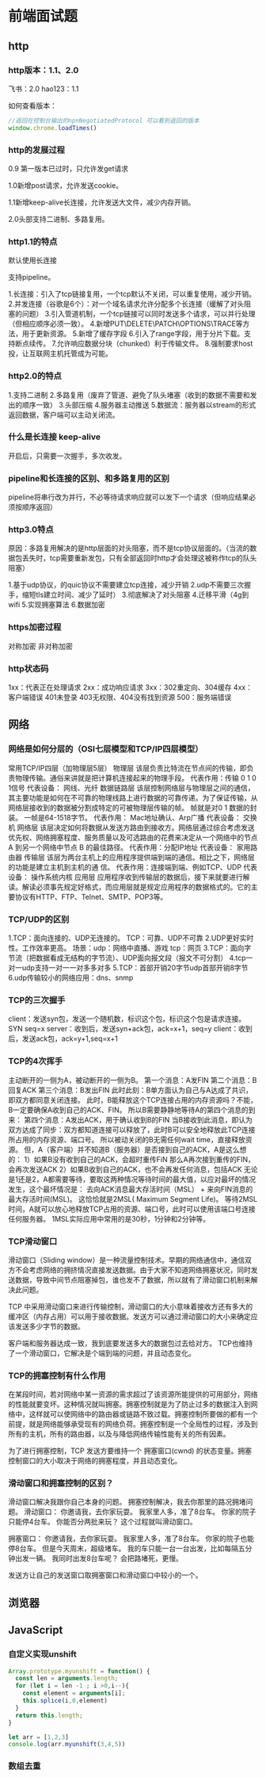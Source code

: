 # 前端面试题
## http
### http版本：1.1、2.0

飞书：2.0  hao123：1.1

如何查看版本：
```js
//返回在控制台输出的npnNegotiatedProtocol 可以看到返回的版本
window.chrome.loadTimes()

```

### http的发展过程
0.9 第一版本已过时，只允许发get请求

1.0新增post请求，允许发送cookie。

1.1新增keep-alive长连接，允许发送大文件，减少内存开销。

2.0头部支持二进制、多路复用。

### http1.1的特点
默认使用长连接

支持pipeline。

 1.长连接：引入了tcp链接复用，一个tcp默认不关闭，可以重复使用，减少开销。
 2.并发连接（谷歌是6个）：对一个域名请求允许分配多个长连接（缓解了对头阻塞的问题）
 3.引入管道机制，一个tcp链接可以同时发送多个请求，可以并行处理（但相应顺序必须一致）。
 4.新增PUT\DELETE\PATCH\OPTIONS\TRACE等方法，用于更新资源。
 5.新增了缓存字段
 6.引入了range字段，用于分片下载。支持断点续传。
 7.允许响应数据分块（chunked）利于传输文件。
 8.强制要求host投，让互联网主机托管成为可能。

### http2.0的特点
 1.支持二进制
 2.多路复用（废弃了管道、避免了队头堵塞（收到的数据不需要和发出的顺序一致）
 3.头部压缩
 4.服务器主动推送
 5.数据流：服务器以stream的形式返回数据，客户端可以主动关闭流。

### 什么是长连接 keep-alive
开启后，只需要一次握手，多次收发。

### pipeline和长连接的区别、和多路复用的区别
pipeline将串行改为并行，不必等待请求响应就可以发下一个请求（但响应结果必须按顺序返回）

### http3.0特点
原因：多路复用解决的是http层面的对头阻塞，而不是tcp协议层面的。（当流的数据包丢失时，tcp需要重新发包，只有全部返回时http才会处理这被称作tcp的队头阻塞）

 1.基于udp协议，的quic协议不需要建立tcp连接，减少开销
 2.udp不需要三次握手，缩短tls建立时间、减少了延时）
 3.彻底解决了对头阻塞
 4.迁移平滑（4g到wifi
 5.实现拥塞算法
 6.数据加密

### https加密过程
对称加密
非对称加密

### http状态码
1xx：代表正在处理请求
2xx：成功响应请求
3xx：302重定向、304缓存
4xx：客户端错误 401未登录 403无权限、404没有找到资源
500：服务端错误 
## 网络

### 网络是如何分层的（OSI七层模型和TCP/IP四层模型）

常用TCP/IP四层（加物理层5层）
物理层
 该层负责比特流在节点间的传输，即负责物理传输。通俗来讲就是把计算机连接起来的物理手段。
代表作用：传输 0 1 0 1信号
代表设备： 网线、光纤
数据链路层
 该层控制网络层与物理层之间的通信，其主要功能是如何在不可靠的物理线路上进行数据的可靠传递。为了保证传输，从网络层接收到的数据被分割成特定的可被物理层传输的帧。
帧就是对0 1 数据的封装。
一帧是64-1518字节。
代表作用： Mac地址确认、Arp广播
代表设备： 交换机
网络层
 该层决定如何将数据从发送方路由到接收方。网络层通过综合考虑发送优先权、网络拥塞程度、服务质量以及可选路由的花费来决定从一个网络中的节点 A 到另一个网络中节点 B 的最佳路径。
代表作用：分配IP地址
代表设备： 家用路由器
传输层
 该层为两台主机上的应用程序提供端到端的通信。相比之下，网络层的功能是建立主机到主机的通
 信。
代表作用：连接端到端、例如TCP、UDP
代表设备： 操作系统内核
应用层
 应用程序收到传输层的数据后，接下来就要进行解读。解读必须事先规定好格式，而应用层就是规定应用程序的数据格式的。它的主要协议有HTTP、FTP、Telnet、SMTP、POP3等。

### TCP/UDP的区别
 1.TCP：面向连接的、UDP无连接的。  TCP：可靠、UDP不可靠
 2.UDP更好实时性。工作效率更高。   场景：udp：网络中直播、游戏 tcp：网页
 3.TCP：面向字节流（把数据看成无结构的字节流）、UDP面向报文段（报文不可分割）
 4.tcp一对一udp支持一对一一对多多对多
 5.TCP：首部开销20字节udp首部开销8字节
 6.udp传输较小的网络应用：dns、snmp


### TCP的三次握手
client：发送syn包，发送一个随机数，标识这个包，标识这个包是请求连接。SYN seq=x
server：收到后，发送syn+ack包，ack=x+1，seq=y
client：收到后，发送ack包，ack=y+1,seq=x+1

### TCP的4次挥手

主动断开的一侧为A，被动断开的一侧为B。
第一个消息：A发FIN
第二个消息：B回复ACK
第三个消息：B发出FIN
此时此刻：B单方面认为自己与A达成了共识，即双方都同意关闭连接。
此时，B能释放这个TCP连接占用的内存资源吗？不能，B一定要确保A收到自己的ACK、FIN。
所以B需要静静地等待A的第四个消息的到来：
第四个消息：A发出ACK，用于确认收到B的FIN
当B接收到此消息，即认为双方达成了同步：双方都知道连接可以释放了，此时B可以安全地释放此TCP连接所占用的内存资源、端口号。
所以被动关闭的B无需任何wait time，直接释放资源。
但，A（客户端）并不知道B（服务器）是否接到自己的ACK，A是这么想的：
1）如果B没有收到自己的ACK，会超时重传FiN
那么A再次接到重传的FIN，会再次发送ACK
2）如果B收到自己的ACK，也不会再发任何消息，包括ACK
无论是1还是2，A都需要等待，要取这两种情况等待时间的最大值，以应对最坏的情况发生，这个最坏情况是：
去向ACK消息最大存活时间（MSL） + 来向FIN消息的最大存活时间(MSL)。
这恰恰就是2MSL( Maximum Segment Life)。
等待2MSL时间，A就可以放心地释放TCP占用的资源、端口号，此时可以使用该端口号连接任何服务器。
1MSL实际应用中常用的是30秒，1分钟和2分钟等。

### TCP滑动窗口

滑动窗口（Sliding window）是一种流量控制技术。早期的网络通信中，通信双方不会考虑网络的拥挤情况直接发送数据。由于大家不知道网络拥塞状况，同时发送数据，导致中间节点阻塞掉包，谁也发不了数据，所以就有了滑动窗口机制来解决此问题。

TCP 中采用滑动窗口来进行传输控制，滑动窗口的大小意味着接收方还有多大的缓冲区（内存占用）可以用于接收数据。发送方可以通过滑动窗口的大小来确定应该发送多少字节的数据。

客户端和服务器达成一致，我到底要发送多大的数据包过去给对方。
TCP也维持了一个滑动窗口，它解决是个端到端的问题，并且动态变化。
### TCP的拥塞控制有什么作用

在某段时间，若对网络中某一资源的需求超过了该资源所能提供的可用部分，网络的性能就要变坏。这种情况就叫拥塞。拥塞控制就是为了防止过多的数据注入到网络中，这样就可以使网络中的路由器或链路不致过载。拥塞控制所要做的都有一个前提，就是网络能够承受现有的网络负荷。拥塞控制是一个全局性的过程，涉及到所有的主机，所有的路由器，以及与降低网络传输性能有关的所有因素。

为了进行拥塞控制，TCP 发送方要维持一个 拥塞窗口(cwnd) 的状态变量。拥塞控制窗口的大小取决于网络的拥塞程度，并且动态变化。
### 滑动窗口和拥塞控制的区别？
滑动窗口解决我跟你自己本身的问题。
拥塞控制解决，我去你那里的路况拥堵问题。
滑动窗口：
你邀请我，去你家玩耍。
我家里人多，准了8台车。
你家的院子只能停4台车。
你能否分两批来玩？
这个过程就叫滑动窗口。

拥塞窗口：
你邀请我，去你家玩耍。
我家里人多，准了8台车。
你家的院子也能停8台车。
但是今天周末，超级堵车。
我的车只能一台一台出发，比如每隔五分钟出发一辆。
我同时出发8台车呢？
会把路堵死，更慢。


发送方让自己的发送窗口取拥塞窗口和滑动窗口中较小的一个。

## 浏览器



## JavaScript

### 自定义实现unshift
```javascript
Array.prototype.myunshift = function() {
  const len = arguments.length;
  for (let i = len -1 ; i >0,i--){
    const element = arguments[i];
    this.splice(i,0,element)
  }
  return this.length;
}

let arr = [1,2,3]
console.log(arr.myunshift(3,4,5))

```

### 数组去重
